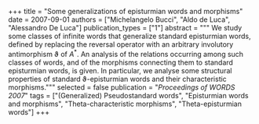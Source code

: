 +++
title = "Some generalizations of episturmian words and morphisms"
date = 2007-09-01
authors = ["Michelangelo Bucci", "Aldo de Luca", "Alessandro De Luca"]
publication_types = ["1"]
abstract = """
We study some classes of infinite words that generalize standard episturmian
words, defined by replacing the reversal operator with an arbitrary involutory
antimorphism ϑ of *A*<sup>*</sup>. An analysis of the relations occurring
among such classes of words, and of the morphisms connecting them to standard
episturmian words, is given. In particular, we analyse some structural
properties of standard ϑ-episturmian words and their characteristic
morphisms."""
selected = false
publication = "*Proceedings of WORDS 2007*"
tags = ["(Generalized) Pseudostandard words", "Episturmian words and morphisms", "Theta-characteristic morphisms", "Theta-episturmian words"]
+++
